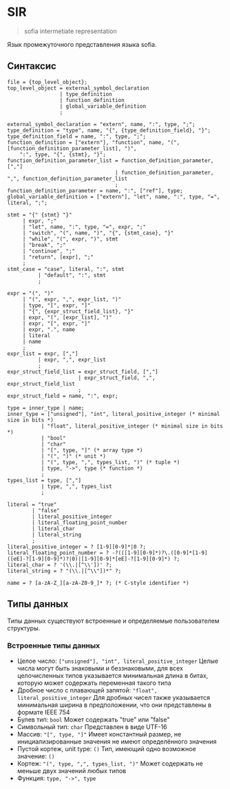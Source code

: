 # SIR

> sofia intermetiate representation

Язык промежуточного представления языка sofia.

## Синтаксис

```ebnf
file = {top_level_object};
top_level_object = external_symbol_declaration
                 | type_definition
                 | function_definition
                 | global_variable_definition
                 ;

external_symbol_declaration = "extern", name, ":", type, ";";
type_definition = "type", name, "{", {type_definition_field}, "}";
type_definition_field = name, ":", type, ";";
function_definition = ["extern"], "function", name, "(", [function_definition_parameter_list], ")",
    ":", type, "{", {stmt}, "}";
function_definition_parameter_list = function_definition_parameter, [","]
                                   | function_definition_parameter, ",", function_definition_parameter_list
                                   ;
function_definition_parameter = name, ":", ["ref"], type;
global_variable_definition = ["extern"], "let", name, ":", type, "=", literal, ";";

stmt = "{" {stmt} "}"
     | expr, ";"
     | "let", name, ":", type, "=", expr, ";"
     | "switch", "(", name, ")", "{", {stmt_case}, "}"
     | "while", "(", expr, ")", stmt
     | "break", ";"
     | "continue", ";"
     | "return", [expr], ";"
     ;
stmt_case = "case", literal, ":", stmt
          | "default", ":", stmt
          ;

expr = "(", ")"
     | "(", expr, ",", expr_list, ")"
     | type, "[", expr, "]"
     | "{", {expr_struct_field_list}, "}"
     | expr, "(", [expr_list], ")"
     | expr, "[", expr, "]"
     | expr, ".", name
     | literal
     | name
     ;
expr_list = expr, [","]
          | expr, ",", expr_list
          ;
expr_struct_field_list = expr_struct_field, [","]
                       | expr_struct_field, ",", expr_struct_field_list
                       ;
expr_struct_field = name, ":", expr;

type = inner_type | name;
inner_type = ["unsigned"], "int", literal_positive_integer (* minimal size in bits *)
           | "float", literal_positive_integer (* minimal size in bits *)
           | "bool"
           | "char"
           | "[", type, "]" (* array type *)
           | "(", ")" (* unit *)
           | "(", type, ",", types_list, ")" (* tuple *)
           | type, "->", type (* function *)
           ;
types_list = type, [","]
           | type, ",", types_list
           ;

literal = "true"
        | "false"
        | literal_positive_integer
        | literal_floating_point_number
        | literal_char
        | literal_string
        ;
literal_positive_integer = ? [1-9][0-9]*|0 ?;
literal_floating_point_number = ? -?(([1-9][0-9]*)?\.([0-9]*[1-9]([eE]-?[1-9][0-9]*)?|0)|[1-9][0-9]*[eE]-?[1-9][0-9]*) ?;
literal_char = ? '(\\.|[^\\'])' ?;
literal_string = ? "(\\.|[^\\"])*" ?;

name = ? [a-zA-Z_][a-zA-Z0-9_]* ?; (* C-style identifier *)
```

## Типы данных

Типы данных существуют встроенные и определяемые пользователем структуры.

### Встроенные типы данных

- Целое число: `["unsigned"], "int", literal_positive_integer`
  Целые числа могут быть знаковыми и беззнаковыми, для всех целочисленных типов указывается
  минимальная длина в битах, которую может содержать переменная такого типа
- Дробное число с плавающей запятой: `"float", literal_positive_integer`
  Для дробных чисел также указывается минимальная ширина в предположении, что они представлены
  в формате IEEE 754
- Булев тип: `bool`
  Может содержать "true" или "false"
- Символьный тип: `char`
  Представлен в виде UTF-16
- Массив: `"[", type, "]"`
  Имеет константный размер, не инициализированные значения не имеют определённого значения
- Пустой кортеж, unit type: `()`
  Тип, имеющий одно возможное значение: `()`
- Кортеж: `"(", type, ",", types_list, ")"`
  Может содержать не меньше двух значений любых типов
- Функция: `type, "->", type`
